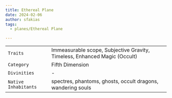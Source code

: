 ```yaml
---
title: Ethereal Plane
date: 2024-02-06
author: sfakias
tags:
  - planes/Ethereal Plane

---
```

| | |
| --- | --- |
| `Traits` | Immeasurable scope, Subjective Gravity, Timeless, Enhanced Magic (Occult) |
| `Category` | Fifth Dimension |
| `Divinities` | - |
| `Native Inhabitants` | spectres, phantoms, ghosts, occult dragons, wandering souls |